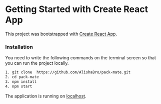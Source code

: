 # Getting Started with Create React App

This project was bootstrapped with [Create React App](https://github.com/facebook/create-react-app).

### Installation

You need to write the following commands on the terminal screen so that you can run the project locally.

```sh
1. git clone  https://github.com/AlishaBro/pack-mate.git
2. cd pack-mate
3. npm install
4. npm start
```

The application is running on [localhost](http://localhost:3000).
